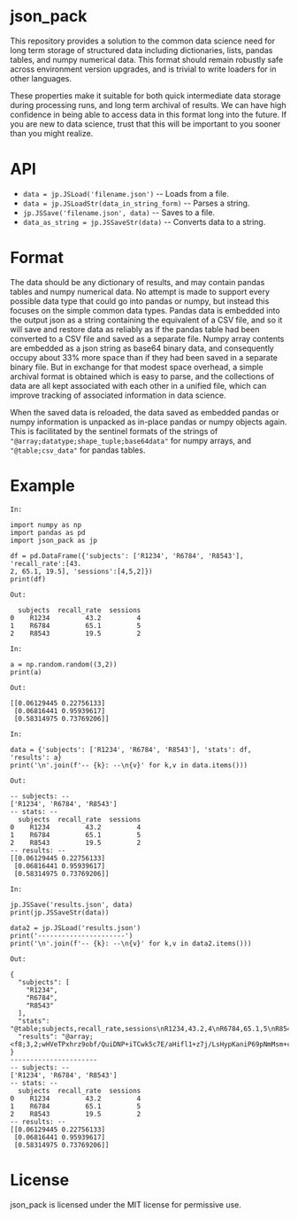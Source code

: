 # json_pack

This repository provides a solution to the common data science need for long term storage of structured data including dictionaries, lists, pandas tables, and numpy numerical data.  This format should remain robustly safe across environment version upgrades, and is trivial to write loaders for in other languages.

These properties make it suitable for both quick intermediate data storage during processing runs, and long term archival of results.  We can have high confidence in being able to access data in this format long into the future.  If you are new to data science, trust that this will be important to you sooner than you might realize.

# API

* `data = jp.JSLoad('filename.json')` -- Loads from a file.
* `data = jp.JSLoadStr(data_in_string_form)` -- Parses a string.
* `jp.JSSave('filename.json', data)` -- Saves to a file.
* `data_as_string = jp.JSSaveStr(data)` -- Converts data to a string.

# Format

The data should be any dictionary of results, and may contain pandas tables and numpy numerical data.  No attempt is made to support every possible data type that could go into pandas or numpy, but instead this focuses on the simple common data types.  Pandas data is embedded into the output json as a string containing the equivalent of a CSV file, and so it will save and restore data as reliably as if the pandas table had been converted to a CSV file and saved as a separate file.  Numpy array contents are embedded as a json string as base64 binary data, and consequently occupy about 33% more space than if they had been saved in a separate binary file.  But in exchange for that modest space overhead, a simple archival format is obtained which is easy to parse, and the collections of data are all kept associated with each other in a unified file, which can improve tracking of associated information in data science.

When the saved data is reloaded, the data saved as embedded pandas or numpy information is unpacked as in-place pandas or numpy objects again.  This is facilitated by the sentinel formats of the strings of `"@array;datatype;shape_tuple;base64data"` for numpy arrays, and `"@table;csv_data"` for pandas tables.

# Example

`In:`
```
import numpy as np
import pandas as pd
import json_pack as jp

df = pd.DataFrame({'subjects': ['R1234', 'R6784', 'R8543'], 'recall_rate':[43.
2, 65.1, 19.5], 'sessions':[4,5,2]})
print(df)
```
`Out:`
```
  subjects  recall_rate  sessions
0    R1234         43.2         4
1    R6784         65.1         5
2    R8543         19.5         2
```
`In:`
```
a = np.random.random((3,2))
print(a)
```
`Out:`
```
[[0.06129445 0.22756133]
 [0.06816441 0.95939617]
 [0.58314975 0.73769206]]
```
`In:`
```
data = {'subjects': ['R1234', 'R6784', 'R8543'], 'stats': df, 'results': a}
print('\n'.join(f'-- {k}: --\n{v}' for k,v in data.items()))
```
`Out:`
```
-- subjects: --
['R1234', 'R6784', 'R8543']
-- stats: --
  subjects  recall_rate  sessions
0    R1234         43.2         4
1    R6784         65.1         5
2    R8543         19.5         2
-- results: --
[[0.06129445 0.22756133]
 [0.06816441 0.95939617]
 [0.58314975 0.73769206]]
```
`In:`
```
jp.JSSave('results.json', data)
print(jp.JSSaveStr(data))

data2 = jp.JSLoad('results.json')
print('----------------------')
print('\n'.join(f'-- {k}: --\n{v}' for k,v in data2.items()))
```
`Out:`
```
{
  "subjects": [
    "R1234",
    "R6784",
    "R8543"
  ],
  "stats": "@table;subjects,recall_rate,sessions\nR1234,43.2,4\nR6784,65.1,5\nR8543,19.5,2\n",
  "results": "@array;<f8;3,2;wHVeTPxhrz9obf/QuiDNP+iTCwk5c7E/aHifl1+z7j/LsHypKaniP69pNmMsm+c/"
}
----------------------
-- subjects: --
['R1234', 'R6784', 'R8543']
-- stats: --
  subjects  recall_rate  sessions
0    R1234         43.2         4
1    R6784         65.1         5
2    R8543         19.5         2
-- results: --
[[0.06129445 0.22756133]
 [0.06816441 0.95939617]
 [0.58314975 0.73769206]]
```

# License

json_pack is licensed under the MIT license for permissive use.

